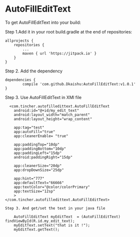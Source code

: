 # AutoFillEditText
To get AutoFillEditText into your build:

Step 1.Add it in your root build.gradle at the end of repositories:

	allprojects {
		repositories {
			...
			maven { url 'https://jitpack.io' }
		}
	}
  
Step 2. Add the dependency

	dependencies {
	        compile 'com.github.Dkaishu:AutoFillEditText:v1.0.1'
	}
  
  Step 3. Use AutoFillEditText in XMl file
  
      <com.tincher.autofilledittext.AutoFillEditText
        android:id="@+id/my_edit_text"
        android:layout_width="match_parent"
        android:layout_height="wrap_content"

        app:tag="test"
        app:autoFill="true"
        app:cleanerEnable= "true"

        app:paddingTop="10dp"
        app:paddingBottom="10dp"
        app:paddingLeft="15dp"
        android:paddingRight="15dp"

        app:cleanerSize="20dp"
        app:dropDownSize="25dp"

        app:hint="777"
        app:defaultText="66666"
        app:textColor="@color/colorPrimary"
        app:textSize="12sp"
        >
    </com.tincher.autofilledittext.AutoFillEditText>
    
    Step 3. And get/set the text in your java file
    
        AutoFillEditText myEditText  = (AutoFillEditText) findViewById(R.id.my_edit_text);
        myEditText.setText("that is it !");
        myEditText.getText();
        
